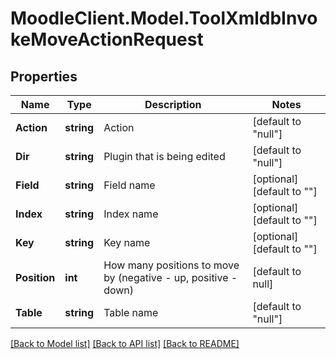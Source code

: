 # MoodleClient.Model.ToolXmldbInvokeMoveActionRequest

## Properties

Name | Type | Description | Notes
------------ | ------------- | ------------- | -------------
**Action** | **string** | Action | [default to "null"]
**Dir** | **string** | Plugin that is being edited | [default to "null"]
**Field** | **string** | Field name | [optional] [default to ""]
**Index** | **string** | Index name | [optional] [default to ""]
**Key** | **string** | Key name | [optional] [default to ""]
**Position** | **int** | How many positions to move by (negative - up, positive - down) | [default to null]
**Table** | **string** | Table name | [default to "null"]

[[Back to Model list]](../README.md#documentation-for-models) [[Back to API list]](../README.md#documentation-for-api-endpoints) [[Back to README]](../README.md)

